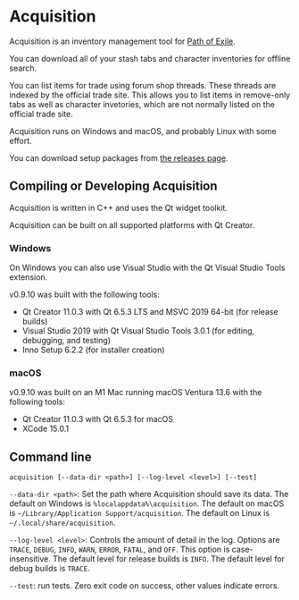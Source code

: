 # Acquisition
Acquisition is an inventory management tool for [Path of Exile](https://www.pathofexile.com/).

You can download all of your stash tabs and character inventories for offline search.

You can list items for trade using forum shop threads. These threads are indexed by the official trade site. This allows you to list items in remove-only tabs as well as character invetories, which are not normally listed on the official trade site.

Acquisition runs on Windows and macOS, and probably Linux with some effort.

You can download setup packages from [the releases page](https://github.com/gerwaric/acquisition/releases).

## Compiling or Developing Acquisition

Acquisition is written in C++ and uses the Qt widget toolkit.

Acquisition can be built on all supported platforms with Qt Creator.

### Windows

On Windows you can also use Visual Studio with the Qt Visual Studio Tools extension.

v0.9.10 was built with the following tools:
- Qt Creator 11.0.3 with Qt 6.5.3 LTS and MSVC 2019 64-bit (for release builds)
- Visual Studio 2019 with Qt Visual Studio Tools 3.0.1 (for editing, debugging, and testing)
- Inno Setup 6.2.2 (for installer creation)

### macOS

v0.9.10 was built on an M1 Mac running macOS Ventura 13.6 with the following tools:
- Qt Creator 11.0.3 with Qt 6.5.3 for macOS
- XCode 15.0.1

## Command line

`acquisition [--data-dir <path>] [--log-level <level>] [--test]`

`--data-dir <path>`:
	Set the path where Acquisition should save its data.
	The default on Windows is `%localappdata%\acquisition`.
	The default on macOS is `~/Library/Application Support/acquisition`.
	The default on Linux is `~/.local/share/acquisition`.

`--log-level <level>`:
	Controls the amount of detail in the log.
	Options are `TRACE`, `DEBUG`, `INFO`, `WARN`, `ERROR`, `FATAL`, and `OFF`.
 	This option is case-insensitive.
	The default level for release builds is `INFO`.
	The default level for debug builds is `TRACE`.

`--test`:
	run tests. Zero exit code on success, other values indicate errors.